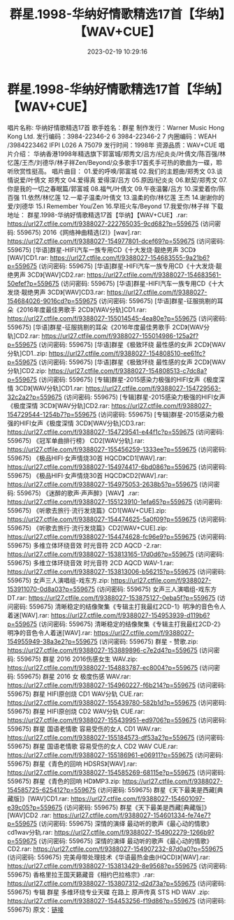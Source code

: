 ﻿---
title: 群星.1998-华纳好情歌精选17首【华纳】【WAV+CUE】
date: 2023-02-19 10:29:16
categories: WAV车载音乐、镜像
tags: 华语中文
---
# 群星.1998-华纳好情歌精选17首【华纳】【WAV+CUE】

唱片名称: 华纳好情歌精选17首
歌手姓名：群星
制作发行：Warner Music Hong Kong Ltd.
发行编码：3984-22346-2 6 3984-22346-2 7
内圈编码：WEAH /3984223462 IFPI L026 A 75079
发行时间：1998年
资源品质：WAV+CUE
唱片介绍：
华纳香港1998年精选旗下郭富城/郑秀文/吕方/纪炎炎/叶倩文/陈百强/林忆莲/王杰/刘德华/林子祥Zen/Beyond/众多歌手17首炙手可热的歌曲为一碟，聆听欣赏性挺高。
唱片曲目：
01.爱的呼唤/郭富城
02.我们的主题曲/郑秀文
03.谈情说爱/叶倩文 郑秀文
04.爱得真 爱得深/吕方
05.原因/纪炎炎
06.默契/郑秀文
07.你是我的一切之春眠篇/郭富城
08.福气/叶倩文
09.午夜温馨/吕方
10.深爱着你/陈百强
11.依然/林忆莲
12.一辈子温柔/叶倩文
13.温柔的你/林忆莲 王杰
14.谢谢你的爱/刘德华
15.I Remember You/Zen
16.早班火车/Beyond
17.我爱你/林子祥
下载地址：
群星.1998-华纳好情歌精选17首【华纳】【WAV+CUE】.rar: https://url27.ctfile.com/f/9388027-222765035-9cd682?p=559675
(访问密码: 559675)
2016《网络神曲精选(2)》[wav].rar: https://url27.ctfile.com/f/9388027-154977801-dcef69?p=559675
(访问密码: 559675)
[华语]群星-HIFI汽车一族专用CD《十大发烧·靓绝男声 3CD》[WAV]CD1.rar: https://url27.ctfile.com/f/9388027-154683555-9a21b6?p=559675
(访问密码: 559675)
[华语]群星-HIFI汽车一族专用CD《十大发烧·靓绝男声 3CD》[WAV]CD2.rar: https://url27.ctfile.com/f/9388027-154683561-50efef?p=559675
(访问密码: 559675)
[华语]群星-HIFI汽车一族专用CD《十大发烧·靓绝男声 3CD》[WAV]CD3.rar: https://url27.ctfile.com/f/9388027-154684026-9016cd?p=559675
(访问密码: 559675)
[华语]群星-征服挑剔的耳朵《2016年度最佳男歌手 2CD》[WAV分轨]CD1.rar: https://url27.ctfile.com/f/9388027-155014545-4ea80e?p=559675
(访问密码: 559675)
[华语]群星-征服挑剔的耳朵《2016年度最佳男歌手 2CD》[WAV分轨]CD2.rar: https://url27.ctfile.com/f/9388027-155014986-125a2f?p=559675
(访问密码: 559675)
[华语]群星《极致环绕 最性感的女声 2CD》[WAV分轨]CD1..zip: https://url27.ctfile.com/f/9388027-154808510-ee61fc?p=559675
(访问密码: 559675)
[华语]群星《极致环绕 最性感的女声 2CD》[WAV分轨]CD2.zip: https://url27.ctfile.com/f/9388027-154808513-c7dc8a?p=559675
(访问密码: 559675)
[专辑]群星-2015感染力极强的HIFI女声《极度深情 3CD》[WAV分轨]CD1.rar: https://url27.ctfile.com/f/9388027-154729563-32c2a2?p=559675
(访问密码: 559675)
[专辑]群星-2015感染力极强的HIFI女声《极度深情 3CD》[WAV分轨]CD2.rar: https://url27.ctfile.com/f/9388027-154729544-1254b7?p=559675
(访问密码: 559675)
[专辑]群星-2015感染力极强的HIFI女声《极度深情 3CD》[WAV分轨]CD3.rar: https://url27.ctfile.com/f/9388027-154729541-e44f1c?p=559675
(访问密码: 559675)
《冠军单曲排行榜》 CD2[WAV分轨].rar: https://url27.ctfile.com/f/9388027-155456259-1333ee?p=559675
(访问密码: 559675)
《极品HIFI·女声情烧30首 HQCD》CD1[WAV].rar: https://url27.ctfile.com/f/9388027-154974417-6bd086?p=559675
(访问密码: 559675)
《极品HIFI·女声情烧30首 HQCD》CD2[WAV].rar: https://url27.ctfile.com/f/9388027-154975053-2638b5?p=559675
(访问密码: 559675)
《迷醉的歌声·声声醉》[WAV】.rar: https://url27.ctfile.com/f/9388027-155123910-1efa65?p=559675
(访问密码: 559675)
《听歌去旅行·流行发烧篇》CD1[WAV+CUE].zip: https://url27.ctfile.com/f/9388027-154474625-5a0f09?p=559675
(访问密码: 559675)
《听歌去旅行·流行发烧篇》CD2[WAV+CUE].zip: https://url27.ctfile.com/f/9388027-154474628-fc96e9?p=559675
(访问密码: 559675)
多维立体环绕音效 时光音符 2CD AQCD -2.rar: https://url27.ctfile.com/f/9388027-153813165-17d0d6?p=559675
(访问密码: 559675)
多维立体环绕音效 时光音符 2CD AQCD WAV-1.rar: https://url27.ctfile.com/f/9388027-153813006-b56215?p=559675
(访问密码: 559675)
女声三人演唱组-戏东方.zip: https://url27.ctfile.com/f/9388027-153911070-0d8a03?p=559675
(访问密码: 559675)
女声三人演唱组-戏东方DT.rar: https://url27.ctfile.com/f/9388027-153875127-0eba5f?p=559675
(访问密码: 559675)
清晰稳定的结像聚集《专辑主打我最红2CD-1》明净的音色令人着迷[WAV].rar: https://url27.ctfile.com/f/9388027-154953939-d119b6?p=559675
(访问密码: 559675)
清晰稳定的结像聚集《专辑主打我最红2CD-2》明净的音色令人着迷[WAV].rar: https://url27.ctfile.com/f/9388027-154955949-38a3e2?p=559675
(访问密码: 559675)
群星 - 赞歌.zip: https://url27.ctfile.com/f/9388027-153889896-c7e2d4?p=559675
(访问密码: 559675)
群星 2016 2016伤感女生 WAV.zip: https://url27.ctfile.com/f/9388027-154883787-ec8004?p=559675
(访问密码: 559675)
群星 2016 女 极度伤感 WAV.rar: https://url27.ctfile.com/f/9388027-154960227-f6b214?p=559675
(访问密码: 559675)
群星 HIFI原创烧 CD1 WAV分轨 CUE.rar: https://url27.ctfile.com/f/9388027-155439780-582b1d?p=559675
(访问密码: 559675)
群星 HIFI原创烧 CD2 WAV分轨 CUE.rar: https://url27.ctfile.com/f/9388027-155439951-ed9706?p=559675
(访问密码: 559675)
群星 国语老情歌 容易受伤的女人 CD1 WAV.rar: https://url27.ctfile.com/f/9388027-155184573-df53a2?p=559675
(访问密码: 559675)
群星 国语老情歌 容易受伤的女人 CD2 WAV CUE.rar: https://url27.ctfile.com/f/9388027-155186961-e06911?p=559675
(访问密码: 559675)
群星《青色的回响 HDSRS》[WAV].rar: https://url27.ctfile.com/f/9388027-154585269-68115e?p=559675
(访问密码: 559675)
群星《青色的回响 HD》MP3.zip: https://url27.ctfile.com/f/9388027-154585725-625412?p=559675
(访问密码: 559675)
群星《天下最美是西藏[典藏版]》[WAV]CD1.rar: https://url27.ctfile.com/f/9388027-154601097-e39c05?p=559675
(访问密码: 559675)
群星《天下最美是西藏[典藏版]》[WAV]CD2 .rar: https://url27.ctfile.com/f/9388027-154601334-fe74e7?p=559675
(访问密码: 559675)
深情的演绎 最动听的歌声《最心动的情歌》cd1wav分轨.rar: https://url27.ctfile.com/f/9388027-154902279-1266b9?p=559675
(访问密码: 559675)
深情的演绎 最动听的歌声《最心动的情歌》CD2.rar: https://url27.ctfile.com/f/9388027-154907232-87d0a0?p=559675
(访问密码: 559675)
完美母带处理技术《华语最热金曲(HQCD)》[WAV].rar: https://url27.ctfile.com/f/9388027-153813429-8e9568?p=559675
(访问密码: 559675)
香格里拉王国天籁藏音《相约巴拉格宗》.rar: https://url27.ctfile.com/f/9388027-153807312-d2d73a?p=559675
(访问密码: 559675)
专辑 群星 多维环绕专业天碟 在路上 原声传真 STS HD WAV .zip: https://url27.ctfile.com/f/9388027-154453256-f19d86?p=559675
(访问密码: 559675)
原文：[链接](https://blog.sina.com.cn/s/blog_1647c7e76010310tv.html)